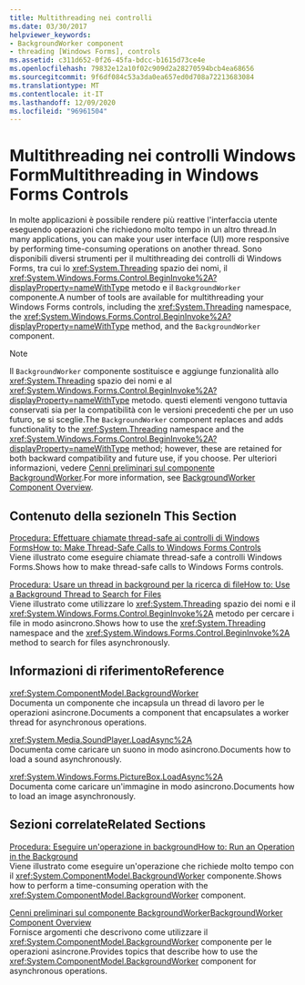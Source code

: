 ```yaml
---
title: Multithreading nei controlli
ms.date: 03/30/2017
helpviewer_keywords:
- BackgroundWorker component
- threading [Windows Forms], controls
ms.assetid: c311d652-0f26-45fa-bdcc-b1615d73ce4e
ms.openlocfilehash: 79832e12a10f02c909d2a28270594bcb4ea68656
ms.sourcegitcommit: 9f6df084c53a3da0ea657ed0d708a72213683084
ms.translationtype: MT
ms.contentlocale: it-IT
ms.lasthandoff: 12/09/2020
ms.locfileid: "96961504"
---
```

# <a name="multithreading-in-windows-forms-controls"></a><span data-ttu-id="85d7c-102">Multithreading nei controlli Windows Form</span><span class="sxs-lookup"><span data-stu-id="85d7c-102">Multithreading in Windows Forms Controls</span></span>
<span data-ttu-id="85d7c-103">In molte applicazioni è possibile rendere più reattive l'interfaccia utente eseguendo operazioni che richiedono molto tempo in un altro thread.</span><span class="sxs-lookup"><span data-stu-id="85d7c-103">In many applications, you can make your user interface (UI) more responsive by performing time-consuming operations on another thread.</span></span> <span data-ttu-id="85d7c-104">Sono disponibili diversi strumenti per il multithreading dei controlli di Windows Forms, tra cui lo <xref:System.Threading> spazio dei nomi, il <xref:System.Windows.Forms.Control.BeginInvoke%2A?displayProperty=nameWithType> metodo e il `BackgroundWorker` componente.</span><span class="sxs-lookup"><span data-stu-id="85d7c-104">A number of tools are available for multithreading your Windows Forms controls, including the <xref:System.Threading> namespace, the <xref:System.Windows.Forms.Control.BeginInvoke%2A?displayProperty=nameWithType> method, and the `BackgroundWorker` component.</span></span>  
  
> [!NOTE]
> <span data-ttu-id="85d7c-105">Il `BackgroundWorker` componente sostituisce e aggiunge funzionalità allo <xref:System.Threading> spazio dei nomi e al <xref:System.Windows.Forms.Control.BeginInvoke%2A?displayProperty=nameWithType> metodo. questi elementi vengono tuttavia conservati sia per la compatibilità con le versioni precedenti che per un uso futuro, se si sceglie.</span><span class="sxs-lookup"><span data-stu-id="85d7c-105">The `BackgroundWorker` component replaces and adds functionality to the <xref:System.Threading> namespace and the <xref:System.Windows.Forms.Control.BeginInvoke%2A?displayProperty=nameWithType> method; however, these are retained for both backward compatibility and future use, if you choose.</span></span> <span data-ttu-id="85d7c-106">Per ulteriori informazioni, vedere [Cenni preliminari sul componente BackgroundWorker](backgroundworker-component-overview.md).</span><span class="sxs-lookup"><span data-stu-id="85d7c-106">For more information, see [BackgroundWorker Component Overview](backgroundworker-component-overview.md).</span></span>  
  
## <a name="in-this-section"></a><span data-ttu-id="85d7c-107">Contenuto della sezione</span><span class="sxs-lookup"><span data-stu-id="85d7c-107">In This Section</span></span>  
 [<span data-ttu-id="85d7c-108">Procedura: Effettuare chiamate thread-safe ai controlli di Windows Forms</span><span class="sxs-lookup"><span data-stu-id="85d7c-108">How to: Make Thread-Safe Calls to Windows Forms Controls</span></span>](how-to-make-thread-safe-calls-to-windows-forms-controls.md)  
 <span data-ttu-id="85d7c-109">Viene illustrato come eseguire chiamate thread-safe a controlli Windows Forms.</span><span class="sxs-lookup"><span data-stu-id="85d7c-109">Shows how to make thread-safe calls to Windows Forms controls.</span></span>  
  
 [<span data-ttu-id="85d7c-110">Procedura: Usare un thread in background per la ricerca di file</span><span class="sxs-lookup"><span data-stu-id="85d7c-110">How to: Use a Background Thread to Search for Files</span></span>](how-to-use-a-background-thread-to-search-for-files.md)  
 <span data-ttu-id="85d7c-111">Viene illustrato come utilizzare lo <xref:System.Threading> spazio dei nomi e il <xref:System.Windows.Forms.Control.BeginInvoke%2A> metodo per cercare i file in modo asincrono.</span><span class="sxs-lookup"><span data-stu-id="85d7c-111">Shows how to use the <xref:System.Threading> namespace and the <xref:System.Windows.Forms.Control.BeginInvoke%2A> method to search for files asynchronously.</span></span>  
  
## <a name="reference"></a><span data-ttu-id="85d7c-112">Informazioni di riferimento</span><span class="sxs-lookup"><span data-stu-id="85d7c-112">Reference</span></span>  
 <xref:System.ComponentModel.BackgroundWorker>  
 <span data-ttu-id="85d7c-113">Documenta un componente che incapsula un thread di lavoro per le operazioni asincrone.</span><span class="sxs-lookup"><span data-stu-id="85d7c-113">Documents a component that encapsulates a worker thread for asynchronous operations.</span></span>  
  
 <xref:System.Media.SoundPlayer.LoadAsync%2A>  
 <span data-ttu-id="85d7c-114">Documenta come caricare un suono in modo asincrono.</span><span class="sxs-lookup"><span data-stu-id="85d7c-114">Documents how to load a sound asynchronously.</span></span>  
  
 <xref:System.Windows.Forms.PictureBox.LoadAsync%2A>  
 <span data-ttu-id="85d7c-115">Documenta come caricare un'immagine in modo asincrono.</span><span class="sxs-lookup"><span data-stu-id="85d7c-115">Documents how to load an image asynchronously.</span></span>  
  
## <a name="related-sections"></a><span data-ttu-id="85d7c-116">Sezioni correlate</span><span class="sxs-lookup"><span data-stu-id="85d7c-116">Related Sections</span></span>  
 [<span data-ttu-id="85d7c-117">Procedura: Eseguire un'operazione in background</span><span class="sxs-lookup"><span data-stu-id="85d7c-117">How to: Run an Operation in the Background</span></span>](how-to-run-an-operation-in-the-background.md)  
 <span data-ttu-id="85d7c-118">Viene illustrato come eseguire un'operazione che richiede molto tempo con il <xref:System.ComponentModel.BackgroundWorker> componente.</span><span class="sxs-lookup"><span data-stu-id="85d7c-118">Shows how to perform a time-consuming operation with the <xref:System.ComponentModel.BackgroundWorker> component.</span></span>  
  
 [<span data-ttu-id="85d7c-119">Cenni preliminari sul componente BackgroundWorker</span><span class="sxs-lookup"><span data-stu-id="85d7c-119">BackgroundWorker Component Overview</span></span>](backgroundworker-component-overview.md)  
 <span data-ttu-id="85d7c-120">Fornisce argomenti che descrivono come utilizzare il <xref:System.ComponentModel.BackgroundWorker> componente per le operazioni asincrone.</span><span class="sxs-lookup"><span data-stu-id="85d7c-120">Provides topics that describe how to use the <xref:System.ComponentModel.BackgroundWorker> component for asynchronous operations.</span></span>
